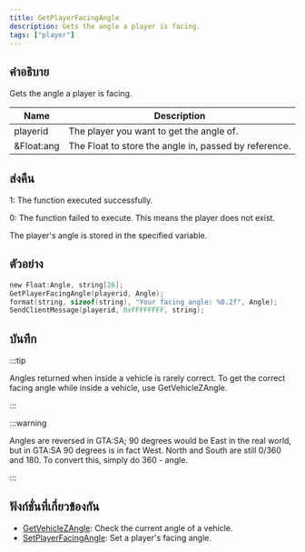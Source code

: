 ```yaml
---
title: GetPlayerFacingAngle
description: Gets the angle a player is facing.
tags: ["player"]
---
```


## คำอธิบาย

Gets the angle a player is facing.

| Name       | Description                                           |
| ---------- | ----------------------------------------------------- |
| playerid   | The player you want to get the angle of.              |
| &Float:ang | The Float to store the angle in, passed by reference. |

## ส่งคืน

1: The function executed successfully.

0: The function failed to execute. This means the player does not exist.

The player's angle is stored in the specified variable.

## ตัวอย่าง

```c
new Float:Angle, string[26];
GetPlayerFacingAngle(playerid, Angle);
format(string, sizeof(string), "Your facing angle: %0.2f", Angle);
SendClientMessage(playerid, 0xFFFFFFFF, string);
```

## บันทึก

:::tip

Angles returned when inside a vehicle is rarely correct. To get the correct facing angle while inside a vehicle, use GetVehicleZAngle.

:::

:::warning

Angles are reversed in GTA:SA; 90 degrees would be East in the real world, but in GTA:SA 90 degrees is in fact West. North and South are still 0/360 and 180. To convert this, simply do 360 - angle.

:::

## ฟังก์ชั่นที่เกี่ยวข้องกัน

- [GetVehicleZAngle](../functions/GetVehicleZAngle): Check the current angle of a vehicle.
- [SetPlayerFacingAngle](../functions/SetPlayerFacingAngle): Set a player's facing angle.
